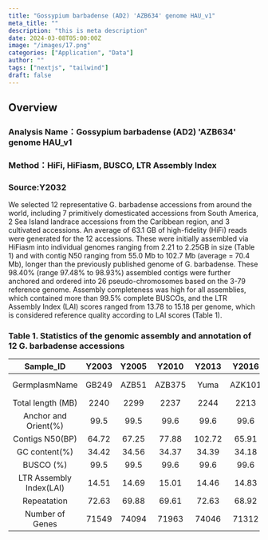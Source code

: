 ```yaml
---
title: "Gossypium barbadense (AD2) 'AZB634' genome HAU_v1"
meta_title: ""
description: "this is meta description"
date: 2024-03-08T05:00:00Z
image: "/images/17.png"
categories: ["Application", "Data"]
author: ""
tags: ["nextjs", "tailwind"]
draft: false
---
```

## Overview
### Analysis Name：Gossypium barbadense (AD2) 'AZB634' genome HAU_v1
### Method：HiFi, HiFiasm, BUSCO, LTR Assembly Index
### Source:Y2032

We selected 12 representative G. barbadense accessions from around the world, including 7 primitively domesticated accessions from South America, 2 Sea Island landrace accessions from the Caribbean region, and 3 cultivated accessions. An average of 63.1 GB of high-fidelity (HiFi) reads were generated for the 12 accessions. These were initially assembled via HiFiasm into individual genomes ranging from 2.21 to 2.25GB in size (Table 1) and with contig N50 ranging from 55.0 Mb to 102.7 Mb (average = 70.4 Mb), longer than the previously published genome of G. barbadense.  These 98.40% (range 97.48% to 98.93%) assembled contigs were further anchored and ordered into 26 pseudo-chromosomes based on the 3-79 reference genome.  Assembly completeness was high for all assemblies, which contained more than 99.5% complete BUSCOs, and the LTR Assembly Index (LAI) scores ranged from 13.78 to 15.18 per genome, which is considered reference quality according to LAI scores (Table 1). 

### Table 1. Statistics of the genomic assembly and annotation of 12 G. barbadense accessions
Sample_ID|Y2003|Y2005|Y2010|Y2013|Y2016|Y2029|Y2031|Y2032|Y2033|Y2034|Y2036|Y3048
:----:|:----:|:----:|:----:|:----:|:----:|:----:|:----:|:----:|:----:|:----:|:----:|:----:|
GermplasmName|GB249|AZB51|AZB375|Yuma|AZK101|Giza7|AZB339|AZB634|GB660|GB776|Junhai-1|CEG
Total length (MB)|2240|2299|2237|2244|2213|2237|2247|2252|2235|2269|2267|2251
Anchor and Orient(%)|99.5|99.5|99.6|99.6|99.6|99.6|99.5|99.6|99.5|99.5|99.6|99.6
Contigs N50(BP)|64.72|67.25|77.88|102.72|65.91|56.54|61.99|102.73|56.31|61.89|68.79|64.62
GC content(%)|34.42|34.56|34.37|34.39|34.18|34.36|34.43|34.54|34.41|34.63|34.55|34.44
BUSCO (%)|99.5|99.5|99.6|99.6|99.6|99.6|99.5|99.6|99.5|99.5|99.6|99.6
LTR Assembly Index(LAI)|14.51|14.69|15.01|14.46|14.83|14.17|14.18|14.54|14.08|13.78|15.18|15.11
Repeatation|72.63|69.88|69.61|72.63|68.92|72.62|72.69|71.46|70.97|72.16|72.89|72.51
Number of Genes|71549|74094|71963|74046|71312|76012|72247|72870|72281|74527|75774|75755